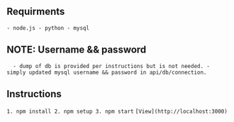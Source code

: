## Requirments
` - node.js
	- python
	- mysql
`

## NOTE: Username && password 
`	- dump of db is provided per instructions but is not needed.
	- simply updated mysql username && password in api/db/connection.
` 

## Instructions
`
	1. npm install
	2. npm setup
	3. npm start
	`
`
	[View](http://localhost:3000)
`
